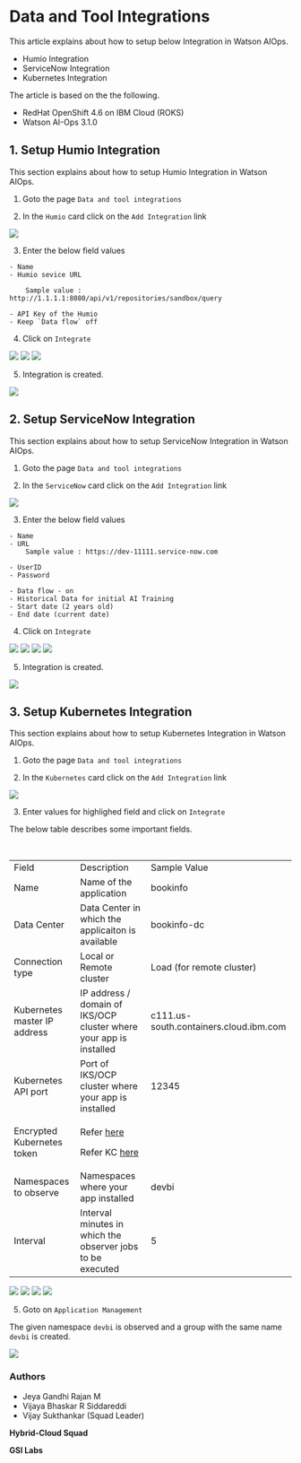 # Data and Tool Integrations

This article explains about how to setup below Integration in Watson AIOps.

- Humio Integration
- ServiceNow Integration
- Kubernetes Integration

The article is based on the the following.

- RedHat OpenShift 4.6 on IBM Cloud (ROKS)
- Watson AI-Ops 3.1.0

## 1. Setup Humio Integration

This section explains about how to setup Humio Integration in Watson AIOps.

1. Goto the page `Data and tool integrations`

2. In the `Humio` card click on the `Add Integration` link

<img src="images/1-image-01.png">


3. Enter the below field values

```
- Name 
- Humio sevice URL

    Sample value : http://1.1.1.1:8080/api/v1/repositories/sandbox/query

- API Key of the Humio
- Keep `Data flow` off
```

4. Click on `Integrate` 

<img src="images/1-image-02.png">
<img src="images/1-image-03.png">
<img src="images/1-image-04.png">

5. Integration is created.

<img src="images/1-image-05.png">


## 2. Setup ServiceNow Integration

This section explains about how to setup ServiceNow Integration in Watson AIOps.

1. Goto the page `Data and tool integrations`

2. In the `ServiceNow` card click on the `Add Integration` link

<img src="images/2-image-1.png">

3. Enter the below field values

```
- Name 
- URL
    Sample value : https://dev-11111.service-now.com

- UserID
- Password

- Data flow - on
- Historical Data for initial AI Training
- Start date (2 years old)
- End date (current date)
```

4. Click on `Integrate`

<img src="images/2-image-2.png">
<img src="images/2-image-3.png">
<img src="images/2-image-4.png">
<img src="images/2-image-5.png">

5. Integration is created.

<img src="images/2-image-6.png">


## 3. Setup Kubernetes Integration

This section explains about how to setup Kubernetes Integration in Watson AIOps.

1. Goto the page `Data and tool integrations`

2. In the `Kubernetes` card click on the `Add Integration` link

<img src="images/3-image-10.png">

3. Enter values for highlighed field and click on `Integrate`

The below table describes some important fields.

<table>
    <tr>
        <td>Field</td>
        <td>Description</td>
        <td>Sample Value</td>
    </tr>
    <tr>
        <td>Name</td>
        <td>Name of the application</td>
        <td>bookinfo</td>
    </tr>
    <tr>
        <td>Data Center</td>
        <td>Data Center in which the applicaiton is available</td>
        <td>bookinfo-dc</td>
    </tr> 
    <tr>
        <td>Connection type</td>
        <td>Local or Remote cluster</td>
        <td>Load  (for remote cluster)</td>
    </tr>
    <tr>
        <td>Kubernetes master IP address</td>
        <td>IP address / domain of IKS/OCP cluster where your app is installed</td>
        <td>c111.us-south.containers.cloud.ibm.com</td>
    </tr>
    <tr>
        <td>Kubernetes API port</td>
        <td>Port of IKS/OCP cluster where your app is installed</td>
        <td>12345</td>
    </tr>    
    <tr>
        <td>Encrypted Kubernetes token</td>
        <td>

Refer [here](https://github.com/ibm-gsi-ecosystem/watson-ai-ops-guide/tree/master/600-getting-cluster-access-token)
       
Refer KC [here](https://www.ibm.com/docs/en/cloud-paks/cp-waiops/3.1.0?topic=integrations-kubernetes)
        </td>
        <td></td>
    </tr>
    <tr>
        <td>Namespaces to observe</td>
        <td>Namespaces where your app installed</td>
        <td>devbi</td>
    </tr>  
    <tr>
        <td>Interval</td>
        <td>Interval minutes in which the observer jobs to be executed</td>
        <td>5</td>
    </tr>
</table>

<img src="images/3-image-11.png">
<img src="images/3-image-12.png">
<img src="images/3-image-13.png">
<img src="images/3-image-14.png">


5. Goto on `Application Management` 

The given namespace `devbi` is observed and a group with the same name `devbi` is created. 

<img src="images/3-image-15.png">


### Authors
- Jeya Gandhi Rajan M
- Vijaya Bhaskar R Siddareddi
- Vijay Sukthankar (Squad Leader)

**Hybrid-Cloud Squad**

**GSI Labs**
